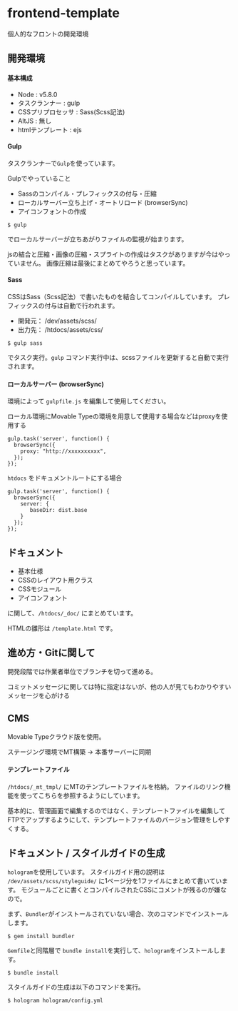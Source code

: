 # frontend-template
個人的なフロントの開発環境

## 開発環境

#### 基本構成

- Node : v5.8.0
- タスクランナー : gulp
- CSSプリプロセッサ : Sass(Scss記法)
- AltJS : 無し
- htmlテンプレート : ejs

#### Gulp

タスクランナーで`Gulp`を使っています。

Gulpでやっていること
- Sassのコンパイル・プレフィックスの付与・圧縮
- ローカルサーバー立ち上げ・オートリロード (browserSync)
- アイコンフォントの作成

```
$ gulp
```

でローカルサーバーが立ちあがりファイルの監視が始まります。

jsの結合と圧縮・画像の圧縮・スプライトの作成はタスクがありますが今はやっていません。
画像圧縮は最後にまとめてやろうと思っています。

#### Sass
CSSはSass（Scss記法）で書いたものを結合してコンパイルしています。
プレフィックスの付与は自動で行われます。

- 開発元： /dev/assets/scss/
- 出力先： /htdocs/assets/css/

```
$ gulp sass
```
でタスク実行。`gulp` コマンド実行中は、scssファイルを更新すると自動で実行されます。

#### ローカルサーバー (browserSync)

環境によって `gulpfile.js` を編集して使用してください。

ローカル環境にMovable Typeの環境を用意して使用する場合などはproxyを使用する
```
gulp.task('server', function() {
  browserSync({
    proxy: "http://xxxxxxxxxx",
  });
});
```

`htdocs` をドキュメントルートにする場合
```
gulp.task('server', function() {
  browserSync({
    server: {
       baseDir: dist.base
    }
  });
});
```

## ドキュメント

- 基本仕様
- CSSのレイアウト用クラス
- CSSモジュール
- アイコンフォント

に関して、`/htdocs/_doc/` にまとめています。

HTMLの雛形は `/template.html` です。


## 進め方・Gitに関して

開発段階では作業者単位でブランチを切って進める。

コミットメッセージに関しては特に指定はないが、他の人が見てもわかりやすいメッセージを心がける


## CMS

Movable Typeクラウド版を使用。

ステージング環境でMT構築 → 本番サーバーに同期

#### テンプレートファイル

`/htdocs/_mt_tmpl/` にMTのテンプレートファイルを格納。
ファイルのリンク機能を使ってこちらを参照するようにしています。

基本的に、管理画面で編集するのではなく、テンプレートファイルを編集してFTPでアップするようにして、テンプレートファイルのバージョン管理をしやすくする。


## ドキュメント / スタイルガイドの生成

`hologram`を使用しています。
スタイルガイド用の説明は `/dev/assets/scss/styleguide/` に1ページ分を1ファイルにまとめて書いています。
モジュールごとに書くとコンパイルされたCSSにコメントが残るのが嫌なので。

まず、`Bundler`がインストールされていない場合、次のコマンドでインストールします。

```
$ gem install bundler
```

`Gemfile`と同階層で `bundle install`を実行して、`hologram`をインストールします。

```
$ bundle install
```

スタイルガイドの生成は以下のコマンドを実行。

```
$ hologram hologram/config.yml
```
